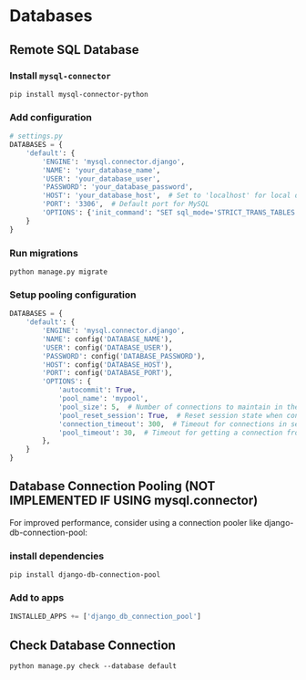 # Databases

## Remote SQL Database

### Install `mysql-connector`

`pip install mysql-connector-python`

### Add configuration

```python
# settings.py
DATABASES = {
    'default': {
        'ENGINE': 'mysql.connector.django',
        'NAME': 'your_database_name',
        'USER': 'your_database_user',
        'PASSWORD': 'your_database_password',
        'HOST': 'your_database_host',  # Set to 'localhost' for local development
        'PORT': '3306',  # Default port for MySQL
        'OPTIONS': {'init_command': "SET sql_mode='STRICT_TRANS_TABLES'", "use_pure": True},
    }
}
```

### Run migrations

`python manage.py migrate`

### Setup pooling configuration

```python
DATABASES = {
    'default': {
        'ENGINE': 'mysql.connector.django',
        'NAME': config('DATABASE_NAME'),
        'USER': config('DATABASE_USER'),
        'PASSWORD': config('DATABASE_PASSWORD'),
        'HOST': config('DATABASE_HOST'),
        'PORT': config('DATABASE_PORT'),
        'OPTIONS': {
            'autocommit': True,
            'pool_name': 'mypool',
            'pool_size': 5,  # Number of connections to maintain in the pool
            'pool_reset_session': True,  # Reset session state when connection is returned to the pool
            'connection_timeout': 300,  # Timeout for connections in seconds
            'pool_timeout': 30,  # Timeout for getting a connection from the pool
        },
    }
}
```

## Database Connection Pooling (NOT IMPLEMENTED IF USING mysql.connector)

For improved performance, consider using a connection pooler like django-db-connection-pool:

### install dependencies

`pip install django-db-connection-pool`

### Add to apps

```python
INSTALLED_APPS += ['django_db_connection_pool']
```

## Check Database Connection

`python manage.py check --database default`
